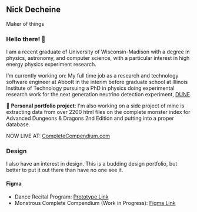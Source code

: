 ## Nick Decheine
Maker of things

### Hello there! 👋

<!--
**decheine/decheine** is a ✨ _special_ ✨ repository because its `README.md` (this file) appears on your GitHub profile.

Here are some ideas to get you started:

- 🔭 I’m currently working on ...
- 🌱 I’m currently learning ...
- 👯 I’m looking to collaborate on ...
- 🤔 I’m looking for help with ...
- 💬 Ask me about ...
- 📫 How to reach me: ...
- 😄 Pronouns: ...
- ⚡ Fun fact: ...
-->



I am a recent graduate of University of Wisconsin-Madison with a degree in physics, astronomy, and computer science, with a particular interest in high energy physics experiment research. 

I’m currently working on: My full time job as a research and technology software engineer at Abbott in the interim before graduate school at Illinois Institute of Technology pursuing a PhD in physics doing experimental research work for the next generation neutrino detection experiment, [DUNE](https://www.dunescience.org/). 

🐲 **Personal portfolio project**: I'm also working on a side project of mine is extracting data from over 2200 html files on the complete monster index for Advanced Dungeons & Dragons 2nd Edition and putting into a proper database. 

NOW LIVE AT: [CompleteCompendium.com](https://www.completecompendium.com/)

<!-- - ⚡ Fun fact: Not so much a fun fact but a proverb I just came up with: you do not need to reinvent the wheel to get it to work, but the inventors of the wheel were likely unaware of the exact geometric priciples behind _why_ it works. (this being because the sliding frictional surfaces, the bearing and axel, travel a small fraction of the distance that would be traveled by just dragging the load, resulting in a fraction of work done.) The point of this is that in order to truly understand the truth behind mechanisms in our world it takes almost as much effort as reinventing them. -->


### Design

I also have an interest in design. This is a budding design portfolio, but better to put it out there than have no one see it. 

#### Figma

- Dance Recital Program: [Prototype Link](https://www.figma.com/proto/7ugA2eih0tBYD2w3xav1IA/Design-Mockups?page-id=0%3A1&node-id=6%3A2001&viewport=241%2C48%2C4&scaling=contain&starting-point-node-id=6%3A2001)
- Monstrous Complete Compendium (Work in Progress): [Figma Link](https://www.figma.com/file/DEAPm5NaxYV7St8mjeCH8F/Monstrous-Compendium?node-id=0%3A1) 

